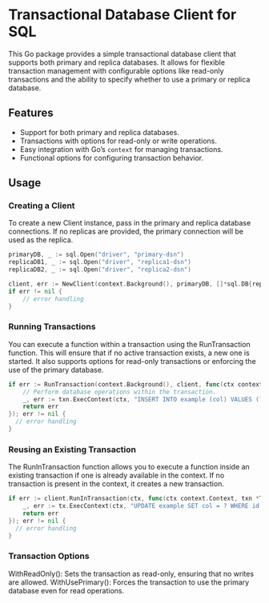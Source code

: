 # Transactional Database Client for SQL

This Go package provides a simple transactional database client that supports both primary and replica databases. It allows for flexible transaction management with configurable options like read-only transactions and the ability to specify whether to use a primary or replica database.

## Features

- Support for both primary and replica databases.
- Transactions with options for read-only or write operations.
- Easy integration with Go’s `context` for managing transactions.
- Functional options for configuring transaction behavior.

## Usage
### Creating a Client
To create a new Client instance, pass in the primary and replica database connections. If no replicas are provided, the primary connection will be used as the replica.

``` go
primaryDB, _ := sql.Open("driver", "primary-dsn")
replicaDB1, _ := sql.Open("driver", "replica1-dsn")
replicaDB2, _ := sql.Open("driver", "replica2-dsn")

client, err := NewClient(context.Background(), primaryDB, []*sql.DB{replicaDB1, replicaDB2})
if err != nil {
    // error handling
}
```


### Running Transactions
You can execute a function within a transaction using the RunTransaction function. This will ensure that if no active transaction exists, a new one is started. It also supports options for read-only transactions or enforcing the use of the primary database.

``` go
if err := RunTransaction(context.Background(), client, func(ctx context.Context, txn *Transaction) error {
    // Perform database operations within the transaction.
    _, err := txn.ExecContext(ctx, "INSERT INTO example (col) VALUES (?)", "value")
    return err
}); err != nil {
  // error handling
}
```

### Reusing an Existing Transaction
The RunInTransaction function allows you to execute a function inside an existing transaction if one is already available in the context.
If no transaction is present in the context, it creates a new transaction.

``` go
if err := client.RunInTransaction(ctx, func(ctx context.Context, txn *Transaction) error {
    _, err := tx.ExecContext(ctx, "UPDATE example SET col = ? WHERE id = ?", "new_value", 1)
    return err
}); err != nil {
  // error handling
}
```

### Transaction Options
WithReadOnly(): Sets the transaction as read-only, ensuring that no writes are allowed.
WithUsePrimary(): Forces the transaction to use the primary database even for read operations.

